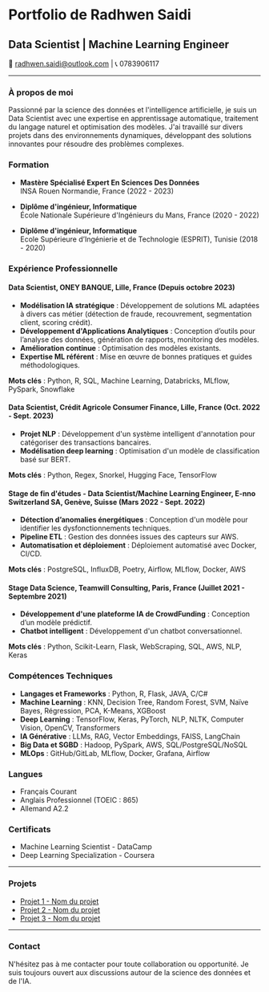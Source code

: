 # Portfolio de Radhwen Saidi

## Data Scientist | Machine Learning Engineer

📧 [radhwen.saidi@outlook.com](mailto:radhwen.saidi@outlook.com) | 📞 0783906117

---

### À propos de moi

Passionné par la science des données et l'intelligence artificielle, je suis un Data Scientist avec une expertise en apprentissage automatique, traitement du langage naturel et optimisation des modèles. J'ai travaillé sur divers projets dans des environnements dynamiques, développant des solutions innovantes pour résoudre des problèmes complexes.

### Formation

- **Mastère Spécialisé Expert En Sciences Des Données**  
  INSA Rouen Normandie, France (2022 - 2023)

- **Diplôme d'ingénieur, Informatique**  
  École Nationale Supérieure d'Ingénieurs du Mans, France (2020 - 2022)

- **Diplôme d'ingénieur, Informatique**  
  Ecole Supérieure d’Ingénierie et de Technologie (ESPRIT), Tunisie (2018 - 2020)

### Expérience Professionnelle

#### Data Scientist, ONEY BANQUE, Lille, France (Depuis octobre 2023)
- **Modélisation IA stratégique** : Développement de solutions ML adaptées à divers cas métier (détection de fraude, recouvrement, segmentation client, scoring crédit).
- **Développement d'Applications Analytiques** : Conception d’outils pour l’analyse des données, génération de rapports, monitoring des modèles.
- **Amélioration continue** : Optimisation des modèles existants.
- **Expertise ML référent** : Mise en œuvre de bonnes pratiques et guides méthodologiques.

**Mots clés** : Python, R, SQL, Machine Learning, Databricks, MLflow, PySpark, Snowflake

#### Data Scientist, Crédit Agricole Consumer Finance, Lille, France (Oct. 2022 - Sept. 2023)
- **Projet NLP** : Développement d'un système intelligent d'annotation pour catégoriser des transactions bancaires.
- **Modélisation deep learning** : Optimisation d'un modèle de classification basé sur BERT.

**Mots clés** : Python, Regex, Snorkel, Hugging Face, TensorFlow

#### Stage de fin d'études - Data Scientist/Machine Learning Engineer, E-nno Switzerland SA, Genève, Suisse (Mars 2022 - Sept. 2022)
- **Détection d’anomalies énergétiques** : Conception d'un modèle pour identifier les dysfonctionnements techniques.
- **Pipeline ETL** : Gestion des données issues des capteurs sur AWS.
- **Automatisation et déploiement** : Déploiement automatisé avec Docker, CI/CD.

**Mots clés** : PostgreSQL, InfluxDB, Poetry, Airflow, MLflow, Docker, AWS

#### Stage Data Science, Teamwill Consulting, Paris, France (Juillet 2021 - Septembre 2021)
- **Développement d'une plateforme IA de CrowdFunding** : Conception d’un modèle prédictif.
- **Chatbot intelligent** : Développement d'un chatbot conversationnel.

**Mots clés** : Python, Scikit-Learn, Flask, WebScraping, SQL, AWS, NLP, Keras

### Compétences Techniques

- **Langages et Frameworks** : Python, R, Flask, JAVA, C/C#
- **Machine Learning** : KNN, Decision Tree, Random Forest, SVM, Naïve Bayes, Régression, PCA, K-Means, XGBoost
- **Deep Learning** : TensorFlow, Keras, PyTorch, NLP, NLTK, Computer Vision, OpenCV, Transformers
- **IA Générative** : LLMs, RAG, Vector Embeddings, FAISS, LangChain
- **Big Data et SGBD** : Hadoop, PySpark, AWS, SQL/PostgreSQL/NoSQL
- **MLOps** : GitHub/GitLab, MLflow, Docker, Grafana, Airflow

### Langues

- Français Courant
- Anglais Professionnel (TOEIC : 865)
- Allemand A2.2

### Certificats

- Machine Learning Scientist - DataCamp
- Deep Learning Specialization - Coursera

---

### Projets

- [Projet 1 - Nom du projet](./projects/projet1.md)
- [Projet 2 - Nom du projet](./projects/projet2.md)
- [Projet 3 - Nom du projet](./projects/projet3.md)

---

### Contact

N'hésitez pas à me contacter pour toute collaboration ou opportunité. Je suis toujours ouvert aux discussions autour de la science des données et de l'IA.
